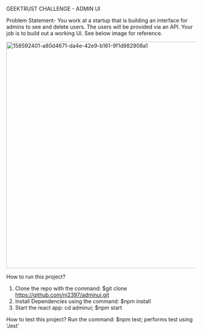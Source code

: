 GEEKTRUST CHALLENGE - ADMIN UI 

Problem Statement- You work at a startup that is building an interface for admins to see and delete users. The users will be provided via an API. Your job is to build out a working UI. See below image for reference. 

<img width="600" alt="158592401-a80d4671-da4e-42e9-b161-9f1d982908a1" src="https://user-images.githubusercontent.com/36042140/221657271-0d33a3f2-d7b8-4e71-bd18-ac13d641e628.png">

How to run this project?

1. Clone the repo with the command: $git clone https://github.com/nj2397/adminui.git
2. Install Dependencies using the command: $npm install
3. Start the react app: cd adminui; $npm start 

How to test this project?
Run the command: $npm test; performs test using 'Jest'
